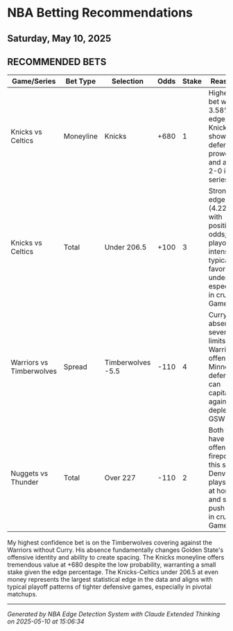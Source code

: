 # NBA Betting Recommendations
## Saturday, May 10, 2025

## RECOMMENDED BETS
| Game/Series | Bet Type | Selection | Odds | Stake | Reasoning |
|-------------|----------|-----------|------|-------|-----------|
| Knicks vs Celtics | Moneyline | Knicks | +680 | 1 | Highest EV bet with 3.58% edge; Knicks have shown defensive prowess and are up 2-0 in series |
| Knicks vs Celtics | Total | Under 206.5 | +100 | 3 | Strongest edge (4.22%) with positive odds; playoff intensity typically favors unders, especially in crucial Game 3s |
| Warriors vs Timberwolves | Spread | Timberwolves -5.5 | -110 | 4 | Curry's absence severely limits Warriors' offense; Minnesota's defense can capitalize against a depleted GSW attack |
| Nuggets vs Thunder | Total | Over 227 | -110 | 2 | Both teams have shown offensive firepower in this series; Denver plays faster at home and should push pace in crucial Game 3 |

My highest confidence bet is on the Timberwolves covering against the Warriors without Curry. His absence fundamentally changes Golden State's offensive identity and ability to create spacing. The Knicks moneyline offers tremendous value at +680 despite the low probability, warranting a small stake given the edge percentage. The Knicks-Celtics under 206.5 at even money represents the largest statistical edge in the data and aligns with typical playoff patterns of tighter defensive games, especially in pivotal matchups.

---
*Generated by NBA Edge Detection System with Claude Extended Thinking on 2025-05-10 at 15:06:34*
